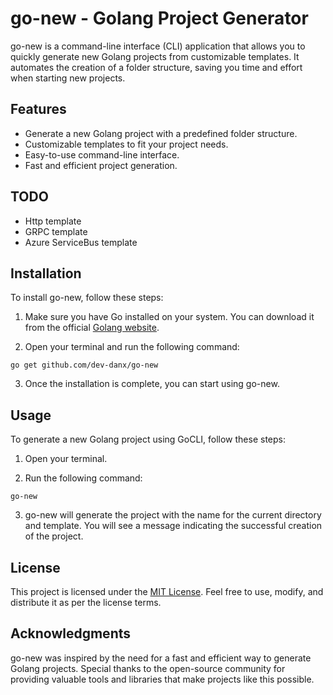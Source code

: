 # go-new - Golang Project Generator

go-new is a command-line interface (CLI) application that allows you to quickly generate new Golang projects from customizable templates. It automates the creation of a folder structure, saving you time and effort when starting new projects.

## Features

- Generate a new Golang project with a predefined folder structure.
- Customizable templates to fit your project needs.
- Easy-to-use command-line interface.
- Fast and efficient project generation.

## TODO
- Http template
- GRPC template
- Azure ServiceBus template

## Installation

To install go-new, follow these steps:

1. Make sure you have Go installed on your system. You can download it from the official [Golang website](https://golang.org/dl/).

2. Open your terminal and run the following command:

```shell
go get github.com/dev-danx/go-new
```

3. Once the installation is complete, you can start using go-new.

## Usage

To generate a new Golang project using GoCLI, follow these steps:

1. Open your terminal.

2. Run the following command:

```shell
go-new
```

3. go-new will generate the project with the name for the current directory and template. You will see a message indicating the successful creation of the project.

## License

This project is licensed under the [MIT License](LICENSE). Feel free to use, modify, and distribute it as per the license terms.

## Acknowledgments

go-new was inspired by the need for a fast and efficient way to generate Golang projects. Special thanks to the open-source community for providing valuable tools and libraries that make projects like this possible.
